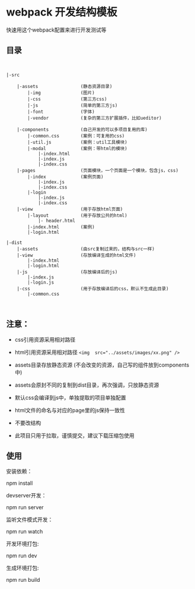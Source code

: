 
# webpack 开发结构模板

快速用这个webpack配置来进行开发测试等

## 目录

```


|-src

	|-assets                (静态资源目录)
		|-img               (图片)
		|-css               (第三方css)
		|-js                (简单的第三方js)
		|-font              (字体)
		|-vendor            (复杂的第三方扩展插件，比如ueditor)

	|-components            (自己开发的可以多项目复用的库)
	    |-common.css        (案例：可复用的css)
	    |-util.js           (案例：util工具模块)
	    |-modal             (案例：带html的模块)
	        |-index.html
	        |-index.js
	        |-index.css
	|-pages                 (页面模块，一个页面是一个模块，包含js，css)
		|-index             (案例页面)
		    |-index.js
		    |-index.css
		|-login
		    |-index.js
		    |-index.css
    |-view                  (用于存放html页面)
        |-layout            (用于存放公共的html)
            |- header.html
        |-index.html        (案例)
        |-login.html

|-dist
    |-assets                (由src复制过来的，结构与src一样)
    |-view                  (存放编译生成的html文件)
        |-index.html
        |-login.html
    |-js                    (存放编译后的js)
        |-index.js
        |-login.js
    |-css                   (用于存放编译后的css，默认不生成此目录)
        |-common.css   
         
         
```
## 注意：

- css引用资源采用相对路径    

- html引用资源采用相对路径  ```<img  src="../assets/images/xx.png" />```

- assets目录存放静态资源 (不会改变的资源，自己写的组件放到components中)

- assets会原封不同的复制到dist目录，再次强调，只放静态资源

- 默认css会编译到js中，单独提取的项目单独配置

- html文件的命名与对应的page里的js保持一致性

- 不要改结构

- 此项目只用于拉取，谨慎提交，建议下载压缩包使用

## 使用

安装依赖：

npm install

devserver开发：

npm run server

监听文件模式开发：

npm run watch

开发环境打包:

npm run dev

生成环境打包:

npm run build



